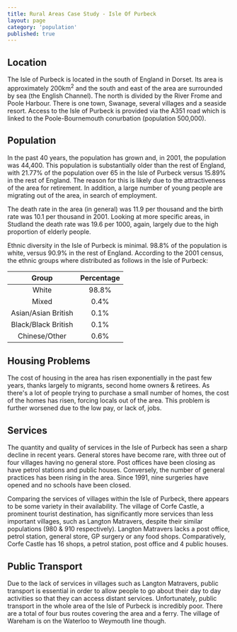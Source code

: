 ```yaml
---
title: Rural Areas Case Study - Isle Of Purbeck
layout: page
category: 'population'
published: true
---
```


## Location

The Isle of Purbeck is located in the south of England in Dorset. Its area is approximately 200km<sup>2</sup> and the south and east of the area are surrounded by sea (the English Channel). The north is divided by the River Frome and Poole Harbour. There is one town, Swanage, several villages and a seaside resort. Access to the Isle of Purbeck is provided via the A351 road which is linked to the Poole-Bournemouth conurbation (population 500,000). 

## Population

In the past 40 years, the population has grown and, in 2001, the population was 44,400. This population is substantially older than the rest of England, with 21.77% of the population over 65 in the Isle of Purbeck versus 15.89% in the rest of England. The reason for this is likely due to the attractiveness of the area for retirement. In addition, a large number of young people are migrating out of the area, in search of employment. 

The death rate in the area (in general) was 11.9 per thousand and the birth rate was 10.1 per thousand in 2001. Looking at more specific areas, in Studland the death rate was 19.6 per 1000, again, largely due to the high proportion of elderly people. 

Ethnic diversity in the Isle of Purbeck is minimal. 98.8% of the population is white, versus 90.9% in the rest of England. According to the 2001 census, the ethnic groups where distributed as follows in the Isle of Purbeck:

|        Group        | Percentage |  
| :-----------------: | :--------: |  
|        White        |    98.8%   |  
|        Mixed        |    0.4%    |  
| Asian/Asian British |    0.1%    |  
| Black/Black British |    0.1%    |  
|    Chinese/Other    |    0.6%    |  

## Housing Problems

The cost of housing in the area has risen exponentially in the past few years, thanks largely to migrants, second home owners & retirees. As there's a lot of people trying to purchase a small number of homes, the cost of the homes has risen, forcing locals out of the area. This problem is further worsened due to the low pay, or lack of, jobs. 

## Services 

The quantity and quality of services in the Isle of Purbeck has seen a sharp decline in recent years. General stores have become rare, with three out of four villages having no general store. Post offices have been closing as have petrol stations and public houses. Conversely, the number of general practices has been rising in the area. Since 1991, nine surgeries have opened and no schools have been closed.

 Comparing the services of villages within the Isle of Purbeck, there appears to be some variety in their availability. The village of Corfe Castle, a prominent tourist destination, has significantly more services than less important villages, such as Langton Matravers, despite their similar populations (980 & 910 respectively). Langton Matravers lacks a post office, petrol station, general store, GP surgery or any food shops. Comparatively, Corfe Castle has 16 shops, a petrol station, post office and 4 public houses. 

## Public Transport
 
 Due to the lack of services in villages such as Langton Matravers, public transport is essential in order to allow people to go about their day to day activities so that they can access distant services. Unfortunately, public transport in the whole area of the Isle of Purbeck is incredibly poor. There are a total of four bus routes covering the area and a ferry. The village of Wareham is on the Waterloo to Weymouth line though. 